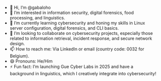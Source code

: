 - 👋 Hi, I’m @gabaloho  
- 👀 I’m interested in information security, digital forensics, food processing, and linguistics.  
- 🌱 I’m currently learning cybersecurity and honing my skills in Linux server configuration, digital forensics, and CLI basics.  
- 💞️ I’m looking to collaborate on cybersecurity projects, especially those related to information retrieval, incident response, and secure network design.  
- 📫 How to reach me: Via LinkedIn or email (country code: 0032 for Belgium).  
- 😄 Pronouns: He/Him  
- ⚡ Fun fact: I’m launching Gue Cyber Labs in 2025 and have a background in linguistics, which I creatively integrate into cybersecurity!  

<!---
gabaloho/gabaloho is a ✨ special ✨ repository because its `README.md` (this file) appears on your GitHub profile.
You can click the Preview link to take a look at your changes.
--->
